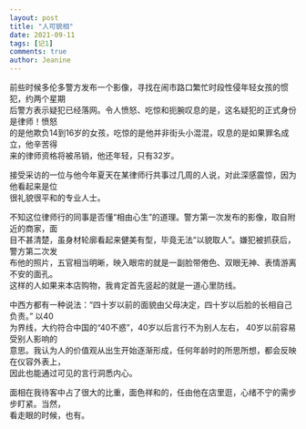 ```yaml
---
layout: post
title: "人可貌相"
date: 2021-09-11 
tags: [记1]
comments: true
author: Jeanine 
---
```

前些时候多伦多警方发布一个影像，寻找在闹市路口繁忙时段性侵年轻女孩的惯犯，约两个星期  
后警方表示疑犯已经落网。令人愤怒、吃惊和扼腕叹息的是，这名疑犯的正式身份是律师！愤怒  
的是他欺负14到16岁的女孩，吃惊的是他并非街头小混混，叹息的是如果罪名成立，他辛苦得  
来的律师资格将被吊销，他还年轻，只有32岁。  

接受采访的一位与他今年夏天在某律师行共事过几周的人说，对此深感震惊，因为他看起来是位  
很礼貌很平和的专业人士。  

不知这位律师行的同事是否懂“相由心生”的道理。警方第一次发布的影像，取自附近的商家，面  
目不甚清楚，虽身材轮廓看起来健美有型，毕竟无法“以貌取人”。嫌犯被抓获后，警方第二次发  
布他的照片，五官相当明晰，映入眼帘的就是一副脸带倦色、双眼无神、表情游离不安的面孔。  
这样的人如果来本店购物，我肯定首先竖起的就是一道心里防线。  

中西方都有一种说法：“四十岁以前的面貌由父母决定，四十岁以后脸的长相自己负责。” 以40  
为界线，大约符合中国的“40不惑”，40岁以后言行不为别人左右， 40岁以前容易受别人影响的  
意思。我认为人的价值观从出生开始逐渐形成，任何年龄时的所思所想，都会反映在仪容外表上，  
因此也能通过可见的言行洞悉内心。  

面相在我待客中占了很大的比重，面色祥和的，任由他在店里逛，心绪不宁的需步步盯紧。当然，  
看走眼的时候，也有。
